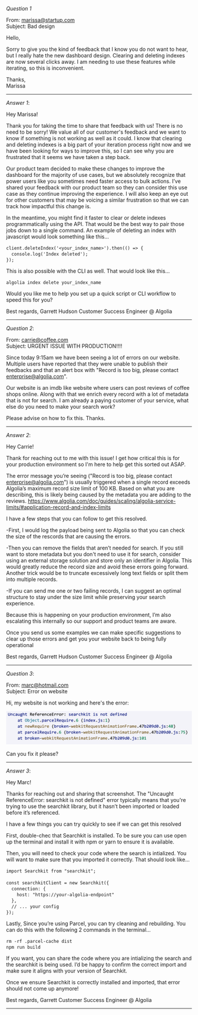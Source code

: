 *Question 1*  

 
From: marissa@startup.com  
Subject:  Bad design  

Hello,  
  
Sorry to give you the kind of feedback that I know you do not want to hear, but I really hate the new dashboard design. Clearing and deleting indexes are now several clicks away. I am needing to use these features while iterating, so this is inconvenient.  
   
Thanks,  
Marissa  

---------------------------------------------------------------------------------------------------------------------------------------

*Answer 1*:

Hey Marissa!

Thank you for taking the time to share that feedback with us! There is no need to be sorry! We value all of our customer's feedback and we want to know if something is not working as well as it could. I know that clearing and deleting indexes is a big part of your iteration process right now and we have been looking for ways to improve this, so I can see why you are frustrated that it seems we have taken a step back. 

Our product team decided to make these changes to improve the dashboard for the majority of use cases, but we absolutely recognize that power users like you sometimes need faster access to bulk actions. I’ve shared your feedback with our product team so they can consider this use case as they continue improving the experience. I will also keep an eye out for other customers that may be voicing a similar frustration so that we can track how impactful this change is. 

In the meantime, you might find it faster to clear or delete indexes programmatically using the API. That would be the best way to pair those jobs down to a single command. An example of deleting an index with javascript would look something like this...


```
client.deleteIndex('<your_index_name>').then(() => {
  console.log('Index deleted');
});
```

This is also possible with the CLI as well. That would look like this...
```
algolia index delete your_index_name
```

Would you like me to help you set up a quick script or CLI workflow to speed this for you?


Best regards,
Garrett Hudson
Customer Success Engineer @ Algolia

  
------------------------------------------------------------------------------------------------------------------------------------------

*Question 2*:   
  
From: carrie@coffee.com  
Subject: URGENT ISSUE WITH PRODUCTION!!!!  
  
Since today 9:15am we have been seeing a lot of errors on our website. Multiple users have reported that they were unable to publish their feedbacks and that an alert box with "Record is too big, please contact enterprise@algolia.com".  
  
Our website is an imdb like website where users can post reviews of coffee shops online. Along with that we enrich every record with a lot of metadata that is not for search. I am already a paying customer of your service, what else do you need to make your search work?  
  
Please advise on how to fix this. Thanks.   

  
------------------------------------------------------------------------------------------------------------------------------------------

*Answer 2*:

Hey Carrie!

Thank for reaching out to me with this issue! I get how critical this is for your production environment so I'm here to help get this sorted out ASAP.

The error message you’re seeing ("Record is too big, please contact enterprise@algolia.com") is usually triggered when a single record exceeds Algolia’s maximum record size limit of 100 KB. Based on what you are describing, this is likely being caused by the metadata you are adding to the reviews. https://www.algolia.com/doc/guides/scaling/algolia-service-limits/#application-record-and-index-limits

I have a few steps that you can follow to get this resolved.

-First, I would log the payload being sent to Algolia so that you can check the size of the rescords that are causing the errors. 

-Then you can remove the fields that aren’t needed for search. If you still want to store metadata but you don't need to use it for search, consider using an external storage solution and store only an identifier in Algolia. This would greatly reduce the record size and avoid these errors going forward. Another trick would be to truncate excessively long text fields or split them into multiple records.

-If you can send me one or two failing records, I can suggest an optimal structure to stay under the size limit while preserving your search experience.

Because this is happening on your production environment, I’m also escalating this internally so our support and product teams are aware.

Once you send us some examples we can make specific suggestions to clear up those errors and get you your website back to being fully operational


Best regards,
Garrett Hudson
Customer Success Engineer @ Algolia


------------------------------------------------------------------------------------------------------------------------------------------

*Question 3*:   


From: marc@hotmail.com  
Subject: Error on website  
  
Hi, my website is not working and here's the error:  
  
![error message](./error.png)  
  
Can you fix it please?  

------------------------------------------------------------------------------------------------------------------------------------------

*Answer 3*:


Hey Marc!

Thanks for reaching out and sharing that screenshot. The "Uncaught ReferenceError: searchkit is not defined" error typically means that you're trying to use the searchkit library, but it hasn’t been imported or loaded before it’s referenced.

I have a few things you can try quickly to see if we can get this resolved

First, double-chec that Searchkit is installed. To be sure you can use open up the terminal and install it with npm or yarn to ensure it is available. 

Then, you will need to check your code where the search is intialized. You will want to make sure that you imported it correctly. That should look like...

```
import Searchkit from "searchkit";

const searchkitClient = new Searchkit({
  connection: {
    host: "https://your-algolia-endpoint"
  },
  // ... your config
});
```


Lastly, Since you’re using Parcel, you can try cleaning and rebuilding. You can do this with the following 2 commands in the terminal...
```
rm -rf .parcel-cache dist
npm run build
```

If you want, you can share the code where you are intializing the search and the searchkit is being used. I’d be happy to confirm the correct import and make sure it aligns with your version of Searchkit.

Once we ensure Searchkit is correctly installed and imported, that error should not come up anymore!

Best regards,
Garrett
Customer Success Engineer @ Algolia


------------------------------------------------------------------------------------------------------------------------------------------

